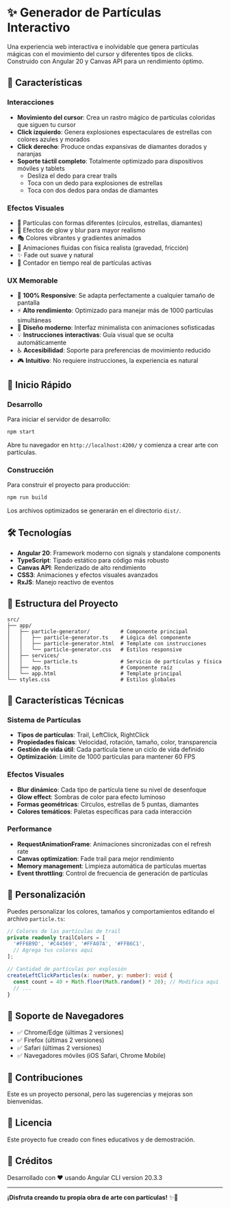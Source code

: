 # ✨ Generador de Partículas Interactivo

Una experiencia web interactiva e inolvidable que genera partículas mágicas con el movimiento del cursor y diferentes tipos de clicks. Construido con Angular 20 y Canvas API para un rendimiento óptimo.

## 🎨 Características

### Interacciones
- **Movimiento del cursor**: Crea un rastro mágico de partículas coloridas que siguen tu cursor
- **Click izquierdo**: Genera explosiones espectaculares de estrellas con colores azules y morados
- **Click derecho**: Produce ondas expansivas de diamantes dorados y naranjas
- **Soporte táctil completo**: Totalmente optimizado para dispositivos móviles y tablets
  - Desliza el dedo para crear trails
  - Toca con un dedo para explosiones de estrellas
  - Toca con dos dedos para ondas de diamantes

### Efectos Visuales
- 🌟 Partículas con formas diferentes (círculos, estrellas, diamantes)
- 💫 Efectos de glow y blur para mayor realismo
- 🎭 Colores vibrantes y gradientes animados
- 🌊 Animaciones fluidas con física realista (gravedad, fricción)
- ✨ Fade out suave y natural
- 🎯 Contador en tiempo real de partículas activas

### UX Memorable
- 📱 **100% Responsive**: Se adapta perfectamente a cualquier tamaño de pantalla
- ⚡ **Alto rendimiento**: Optimizado para manejar más de 1000 partículas simultáneas
- 🎨 **Diseño moderno**: Interfaz minimalista con animaciones sofisticadas
- 💡 **Instrucciones interactivas**: Guía visual que se oculta automáticamente
- ♿ **Accesibilidad**: Soporte para preferencias de movimiento reducido
- 🎮 **Intuitivo**: No requiere instrucciones, la experiencia es natural

## 🚀 Inicio Rápido

### Desarrollo

Para iniciar el servidor de desarrollo:

```bash
npm start
```

Abre tu navegador en `http://localhost:4200/` y comienza a crear arte con partículas.

### Construcción

Para construir el proyecto para producción:

```bash
npm run build
```

Los archivos optimizados se generarán en el directorio `dist/`.

## 🛠️ Tecnologías

- **Angular 20**: Framework moderno con signals y standalone components
- **TypeScript**: Tipado estático para código más robusto
- **Canvas API**: Renderizado de alto rendimiento
- **CSS3**: Animaciones y efectos visuales avanzados
- **RxJS**: Manejo reactivo de eventos

## 📁 Estructura del Proyecto

```
src/
├── app/
│   ├── particle-generator/          # Componente principal
│   │   ├── particle-generator.ts    # Lógica del componente
│   │   ├── particle-generator.html  # Template con instrucciones
│   │   └── particle-generator.css   # Estilos responsive
│   ├── services/
│   │   └── particle.ts              # Servicio de partículas y física
│   ├── app.ts                       # Componente raíz
│   └── app.html                     # Template principal
└── styles.css                       # Estilos globales
```

## 🎯 Características Técnicas

### Sistema de Partículas
- **Tipos de partículas**: Trail, LeftClick, RightClick
- **Propiedades físicas**: Velocidad, rotación, tamaño, color, transparencia
- **Gestión de vida útil**: Cada partícula tiene un ciclo de vida definido
- **Optimización**: Límite de 1000 partículas para mantener 60 FPS

### Efectos Visuales
- **Blur dinámico**: Cada tipo de partícula tiene su nivel de desenfoque
- **Glow effect**: Sombras de color para efecto luminoso
- **Formas geométricas**: Círculos, estrellas de 5 puntas, diamantes
- **Colores temáticos**: Paletas específicas para cada interacción

### Performance
- **RequestAnimationFrame**: Animaciones sincronizadas con el refresh rate
- **Canvas optimization**: Fade trail para mejor rendimiento
- **Memory management**: Limpieza automática de partículas muertas
- **Event throttling**: Control de frecuencia de generación de partículas

## 🎨 Personalización

Puedes personalizar los colores, tamaños y comportamientos editando el archivo `particle.ts`:

```typescript
// Colores de las partículas de trail
private readonly trailColors = [
  '#FF6B9D', '#C44569', '#FFA07A', '#FFB6C1',
  // Agrega tus colores aquí
];

// Cantidad de partículas por explosión
createLeftClickParticles(x: number, y: number): void {
  const count = 40 + Math.floor(Math.random() * 20); // Modifica aquí
  // ...
}
```

## 📱 Soporte de Navegadores

- ✅ Chrome/Edge (últimas 2 versiones)
- ✅ Firefox (últimas 2 versiones)
- ✅ Safari (últimas 2 versiones)
- ✅ Navegadores móviles (iOS Safari, Chrome Mobile)

## 🤝 Contribuciones

Este es un proyecto personal, pero las sugerencias y mejoras son bienvenidas.

## 📄 Licencia

Este proyecto fue creado con fines educativos y de demostración.

## 🎉 Créditos

Desarrollado con ❤️ usando Angular CLI version 20.3.3

---

**¡Disfruta creando tu propia obra de arte con partículas!** ✨🎨
